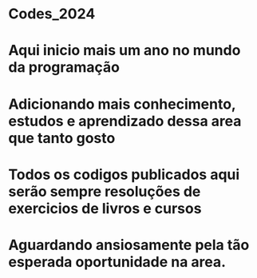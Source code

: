 # Codes_2024
# Aqui inicio mais um ano no mundo da programação
# Adicionando mais conhecimento, estudos e aprendizado dessa area que tanto gosto
# Todos os codigos publicados aqui serão sempre resoluções de exercicios de livros e cursos

# Aguardando ansiosamente pela tão esperada oportunidade na area.
